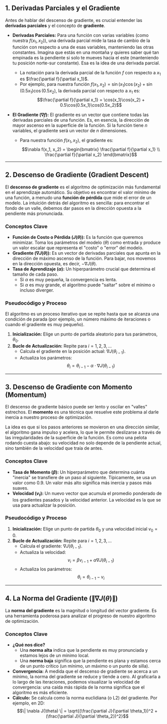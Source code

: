 
## **1. Derivadas Parciales y el Gradiente**

Antes de hablar del descenso de gradiente, es crucial entender las **derivadas parciales** y el concepto de **gradiente**.

* **Derivadas Parciales:** Para una función con varias variables (como nuestra $f(x_1, x_2)$), una derivada parcial mide la tasa de cambio de la función con respecto a una de esas variables, manteniendo las otras constantes. Imagina que estás en una montaña y quieres saber qué tan empinada es la pendiente si solo te mueves hacia el este (manteniendo tu posición norte-sur constante). Esa es la idea de una derivada parcial.
    * La notación para la derivada parcial de la función $f$ con respecto a $x_1$ es $\frac{\partial f}{\partial x_1}$.
    * Por ejemplo, para nuestra función $f(x_1, x_2) = \sin(x_1)\cos(x_2) + \sin(0.5x_1)\cos(0.5x_2)$, la derivada parcial con respecto a $x_1$ es:
        $$\frac{\partial f}{\partial x_1} = \cos(x_1)\cos(x_2) + 0.5\cos(0.5x_1)\cos(0.5x_2)$$

* **El Gradiente ($\nabla f$):** El gradiente es un vector que contiene todas las derivadas parciales de una función. Es, en esencia, la dirección de mayor ascenso en la superficie de la función. Si la función tiene $n$ variables, el gradiente será un vector de $n$ dimensiones.
    * Para nuestra función $f(x_1, x_2)$, el gradiente es:
        $$\nabla f(x_1, x_2) = \begin{bmatrix} \frac{\partial f}{\partial x_1} \\ \frac{\partial f}{\partial x_2} \end{bmatrix}$$
        

---


## **2. Descenso de Gradiente (Gradient Descent)**

El **descenso de gradiente** es el algoritmo de optimización más fundamental en el aprendizaje automático. Su objetivo es encontrar el valor mínimo de una función, a menudo una **función de pérdida** que mide el error de un modelo. La intuición detrás del algoritmo es sencilla: para encontrar el fondo de un valle, debemos dar pasos en la dirección opuesta a la pendiente más pronunciada. 

### **Conceptos Clave**

* **Función de Costo o Pérdida ($J(\theta)$):** Es la función que queremos minimizar. Toma los parámetros del modelo ($\theta$) como entrada y produce un valor escalar que representa el "costo" o "error" del modelo.
* **Gradiente ($\nabla J(\theta)$):** Es un vector de derivadas parciales que apunta en la dirección de máximo ascenso de la función. Para bajar, nos movemos en la dirección opuesta, es decir, $-\nabla J(\theta)$.
* **Tasa de Aprendizaje ($\alpha$):** Un hiperparámetro crucial que determina el tamaño de cada paso.
    * Si $\alpha$ es muy pequeña, la convergencia es lenta.
    * Si $\alpha$ es muy grande, el algoritmo puede "saltar" sobre el mínimo o incluso diverger.

### **Pseudocódigo y Proceso**

El algoritmo es un proceso iterativo que se repite hasta que se alcanza una condición de parada (por ejemplo, un número máximo de iteraciones o cuando el gradiente es muy pequeño).

1.  **Inicialización:** Elige un punto de partida aleatorio para tus parámetros, $\theta_{0}$.
2.  **Bucle de Actualización:** Repite para $i = 1, 2, 3, ...$
    * Calcula el gradiente en la posición actual: $\nabla J(\theta_{i-1})$.
    * Actualiza los parámetros:
        $$\theta_i = \theta_{i-1} - \alpha \cdot \nabla J(\theta_{i-1})$$

---

## **3. Descenso de Gradiente con Momento (Momentum)**

El descenso de gradiente básico puede ser lento y oscilar en "valles" estrechos. El **momento** es una técnica que resuelve este problema al darle inercia a nuestro proceso de optimización. 

La idea es que si los pasos anteriores se movieron en una dirección similar, el algoritmo gana impulso y acelera, lo que le permite deslizarse a través de las irregularidades de la superficie de la función. Es como una pelota rodando cuesta abajo: su velocidad no solo depende de la pendiente actual, sino también de la velocidad que traía de antes.

### **Conceptos Clave**

* **Tasa de Momento ($\beta$):** Un hiperparámetro que determina cuánta "inercia" se transfiere de un paso al siguiente. Típicamente, se usa un valor como 0.9. Un valor más alto significa más inercia y pasos más suaves.
* **Velocidad ($v_t$):** Un nuevo vector que acumula el promedio ponderado de los gradientes pasados y la velocidad anterior. La velocidad es la que se usa para actualizar la posición.

### **Pseudocódigo y Proceso**

1.  **Inicialización:** Elige un punto de partida $\theta_{0}$ y una velocidad inicial $v_0 = 0$.
2.  **Bucle de Actualización:** Repite para $i = 1, 2, 3, ...$
    * Calcula el gradiente: $\nabla J(\theta_{i-1})$.
    * Actualiza la velocidad:
        $$v_i = \beta v_{i-1} + \alpha \nabla J(\theta_{i-1})$$
    * Actualiza los parámetros:
        $$\theta_i = \theta_{i-1} - v_i$$

---

## **4. La Norma del Gradiente ($\| \nabla J(\theta) \|$)**

La **norma del gradiente** es la magnitud o longitud del vector gradiente. Es una herramienta poderosa para analizar el progreso de nuestro algoritmo de optimización.

### **Conceptos Clave**

* **¿Qué nos dice?**
    * Una **norma alta** indica que la pendiente es muy pronunciada y estamos lejos de un mínimo local.
    * Una **norma baja** significa que la pendiente es plana y estamos cerca de un punto crítico (un mínimo, un máximo o un punto de silla).
* **Convergencia:** A medida que el descenso de gradiente se acerca a un mínimo, la norma del gradiente se reduce y tiende a cero. Al graficarla a lo largo de las iteraciones, podemos visualizar la velocidad de convergencia: una caída más rápida de la norma significa que el algoritmo es más eficiente.
* **Cálculo:** Se calcula como la norma euclidiana (o L2) del gradiente. Por ejemplo, en 2D:
    $$\| \nabla J(\theta) \| = \sqrt{(\frac{\partial J}{\partial \theta_1})^2 + (\frac{\partial J}{\partial \theta_2})^2}$$

